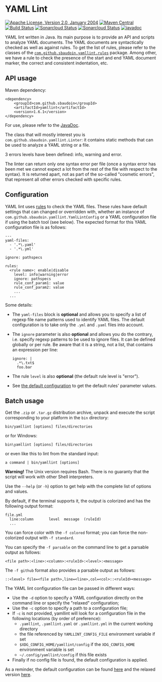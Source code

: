 <!---
 Licensed to the Apache Software Foundation (ASF) under one or more
 contributor license agreements.  See the NOTICE file distributed with
 this work for additional information regarding copyright ownership.
 The ASF licenses this file to You under the Apache License, Version 2.0
 (the "License"); you may not use this file except in compliance with
 the License.  You may obtain a copy of the License at

      http://www.apache.org/licenses/LICENSE-2.0

 Unless required by applicable law or agreed to in writing, software
 distributed under the License is distributed on an "AS IS" BASIS,
 WITHOUT WARRANTIES OR CONDITIONS OF ANY KIND, either express or implied.
 See the License for the specific language governing permissions and
 limitations under the License.
-->
YAML Lint
=========

[![Apache License, Version 2.0, January 2004](https://img.shields.io/github/license/apache/maven.svg?label=License)](http://www.apache.org/licenses/LICENSE-2.0)
[![Maven Central](https://img.shields.io/maven-central/v/com.github.sbaudoin/yamllint.svg?label=Maven%20Central)](https://search.maven.org/#search%7Cgav%7C1%7Cg%3A%22com.github.sbaudoin%22%20AND%20a%3A%22yamllint%22)
[![Build Status](https://travis-ci.org/sbaudoin/yamllint.svg?branch=master)](https://travis-ci.org/sbaudoin/yamllint)
[![Sonarcloud Status](https://sonarcloud.io/api/project_badges/measure?project=sbaudoin_yamllint&metric=alert_status)](https://sonarcloud.io/dashboard?id=sbaudoin_yamllint)
[![Sonarcloud Status](https://sonarcloud.io/api/project_badges/measure?project=sbaudoin_yamllint&metric=coverage)](https://sonarcloud.io/dashboard?id=sbaudoin_yamllint)
[![javadoc](https://javadoc.io/badge2/com.github.sbaudoin/yamllint/javadoc.svg)](https://javadoc.io/doc/com.github.sbaudoin/yamllint) 

YAML lint written in Java.
Its main purpose is to provide an API and scripts to analyze YAML documents.
The YAML documents are syntactically checked as well as against rules. To get the list of rules, please refer to the classes
of the [`com.github.sbaudoin.yamllint.rules`](src/main/java/com/github/sbaudoin/yamllint/rules) package. Among
other, we have a rule to check the presence of the start and end YAML document marker, the correct and consistent indentation, etc.

## API usage

Maven dependency:

    <dependency>
        <groupId>com.github.sbaudoin</groupId>
        <artifactId>yamllint</artifactId>
        <version>1.6.1</version>
    </dependency>

For use, please refer to the [JavaDoc](https://javadoc.io/doc/com.github.sbaudoin/yamllint/latest/index.html).

The class that will mostly interest you is `com.github.sbaudoin.yamllint.Linter`: it contains static methods
that can be used to analyze a YAML string or a file.

3 errors levels have been defined: info, warning and error.

The linter can return only one syntax error per file (once a syntax error has been met we cannot expect a lot from the rest
of the file with respect to the syntax). It is returned apart, not as part of the so-called "cosmetic errors", that represent
all other errors checked with specific rules.

## Configuration

YAML lint uses [rules](src/main/java/com/github/sbaudoin/yamllint/rules) to check the YAML files. These rules have default
settings that can changed or overridden with, whether an instance of `com.github.sbaudoin.yamllint.YamlLintConfig` or a YAML
configuration file if using the batch tool (see below). The expected format for this YAML configuration file is as follows:

    ---
    yaml-files:
      - '.*\.yaml'
      - '.*\.yml'
    
    ignore: pathspecs
    
    rules:
      <rule name>: enable|disable
        level: info|warning|error
        ignore: pathspecs
        rule_conf_param1: value
        rule_conf_param2: value
        ...
      ...

Some details:

- The `yaml-files` block is **optional** and allows you to specify a list of regexp file name patterns used to identify YAML files.
  The default configuration is to take only the `.yml` and `.yaml` files into account.
- The `ignore` parameter is also **optional** and allows you do the contrary, i.e. specify regexp patterns to be used to
  ignore files. It can be defined globally or per rule. Be aware that it is a string, not a list, that contains an expression
  per line:
  
      ignore: |
        .*\.txt$
        foo.bar

- The rule `level` is also **optional** (the default rule level is "error").
- See [the default configuration](src/main/java/resources/conf/default.yaml) to get the default rules' parameter values.

## Batch usage

Get the `.zip` or `.tar.gz` distribution archive, unpack and execute the script corresponding to your platform in the `bin` directory:

    bin/yamllint [options] files/directories

or for Windows:

    bin\yamllint [options] files/directories

or even like this to lint from the standard input:

    a command | bin/yamllint [options]

**Warning!** The Unix version requires Bash. There is no guaranty that the script will work with other Shell interpreters.

Use the `--help` (or `-h`) option to get help with the complete list of options and values.

By default, if the terminal supports it, the output is colorized and has the following output format:

    file.yml
      line:column       level  message  (ruleId)
      ...

You can force color with the `-f colored` format; you can force the non-colorized output with `-f standard`.

You can specify the `-f parsable` on the command line to get a parsable output as follows:

    <file path>:<line>:<column>:<ruleId>:<level>:<message>

The `-f github` format also provides a parsable output as follows:

    ::<level> file=<file path>,line=<line>,col=<col>::<ruleId><message>

The YAML lint configuration file can be passed in different ways:

- Use the `-d` option to specify a YAML configuration directly on the command line or specify the "relaxed" configuration;
- Use the `-c` option to specify a path to a configuration file;
- If `-c` is not provided, yamllint will look for a configuration file in the following locations (by order of preference):
  - `.yamllint`, `.yamllint.yaml` or `.yamllint.yml` in the current working directory
  - the file referenced by `YAMLLINT_CONFIG_FILE` environment variable if set
  - `$XDG_CONFIG_HOME/yamllint/config` if the `XDG_CONFIG_HOME` environment variable is set
  - `~/.config/yamllint/config` if this file exists
- Finally if no config file is found, the default configuration is applied.

As a reminder, the default configuration can be found [here](src/main/resources/conf/default.yaml) and the relaxed
version [here](src/main/resources/conf/relaxed.yaml).
